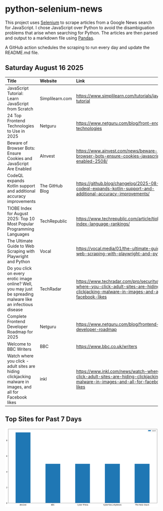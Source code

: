 # python-selenium-news

This project uses [Selenium](https://www.seleniumhq.org/) to scrape articles from a Google News search for JavaScript.
I chose JavaScript over Python to avoid the disambiguation problems that arise when searching for Python.
The articles are then parsed and output to a markdown file using [Pandas](https://pandas.pydata.org/).

A GitHub action schedules the scraping to run every day and update the README.md file.

## Saturday August 16 2025


| Title                                                                                                         | Website         | Link                                                                                                                                          |
|:--------------------------------------------------------------------------------------------------------------|:----------------|:----------------------------------------------------------------------------------------------------------------------------------------------|
| JavaScript Tutorial: Learn JavaScript from Scratch                                                            | Simplilearn.com | https://www.simplilearn.com/tutorials/javascript-tutorial                                                                                     |
| 24 Top Frontend Technologies to Use in 2025                                                                   | Netguru         | https://www.netguru.com/blog/front-end-technologies                                                                                           |
| Beware of Browser Bots: Ensure Cookies and JavaScript Are Enabled                                             | AInvest         | https://www.ainvest.com/news/beware-browser-bots-ensure-cookies-javascript-enabled-2508/                                                      |
| CodeQL expands Kotlin support and additional accuracy improvements                                            | The GitHub Blog | https://github.blog/changelog/2025-08-14-codeql-expands-kotlin-support-and-additional-accuracy-improvements/                                  |
| TIOBE Index for August 2025: Top 10 Most Popular Programming Languages                                        | TechRepublic    | https://www.techrepublic.com/article/tiobe-index-language-rankings/                                                                           |
| The Ultimate Guide to Web Scraping with Playwright and Python                                                 | Vocal           | https://vocal.media/01/the-ultimate-guide-to-web-scraping-with-playwright-and-python                                                          |
| Do you click on every erotic image online? Well, you may just be spreading malware like an infectious disease | TechRadar       | https://www.techradar.com/pro/security/watch-where-you-click-adult-sites-are-hiding-clickjacking-malware-in-images-and-all-for-facebook-likes |
| Complete Frontend Developer Roadmap for 2025                                                                  | Netguru         | https://www.netguru.com/blog/frontend-developer-roadmap                                                                                       |
| Welcome to BBC Writers                                                                                        | BBC             | https://www.bbc.co.uk/writers                                                                                                                 |
| Watch where you click - adult sites are hiding clickjacking malware in images, and all for Facebook likes     | inkl            | https://www.inkl.com/news/watch-where-you-click-adult-sites-are-hiding-clickjacking-malware-in-images-and-all-for-facebook-likes              |
## Top Sites for Past 7 Days

![Graph of Top Sites](https://raw.githubusercontent.com/dan-mba/python-selenium-news/main/last-week.png)
